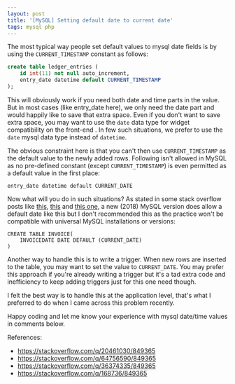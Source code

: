 ```yaml
---
layout: post
title: '[MySQL] Setting default date to current date'
tags: mysql php
---
```


The most typical way people set default values to mysql date fields is by using the `CURRENT_TIMESTAMP` constant as follows:

```sql
create table ledger_entries (
	id int(11) not null auto_increment,
	entry_date datetime default CURRENT_TIMESTAMP
);
```

This will obviously work if you need both date and time parts in the value. But in most cases (like entry_date here), we only need the date part and would happily like to save that extra space. Even if you don't want to save extra space, you may want to use the `date` data type for widget compatibility on the front-end . In few such situations, we prefer to use the `date` mysql data type instead of `datetime`.

The obvious constraint here is that you can't then use `CURRENT_TIMESTAMP` as the default value to the newly added rows. Following isn't allowed in MySQL as no pre-defined constant (except `CURRENT_TIMESTAMP`) is even permitted as a default value in the first place:

	entry_date datetime default CURRENT_DATE


Now what will you do in such situations? As stated in some stack overflow posts like [this](https://stackoverflow.com/q/20461030/849365), [this](https://stackoverflow.com/q/64756590/849365) and [this one](https://stackoverflow.com/q/36374335/849365), a new (2018) MySQL version does allow a default date like this but I don't recommended this as the practice won't be compatible with universal MySQL installations or versions:

	CREATE TABLE INVOICE(
		INVOICEDATE DATE DEFAULT (CURRENT_DATE)
	)

Another way to handle this is to write a trigger. When new rows are inserted to the table, you may want to set the value to `CURRENT_DATE`. You may prefer this approach if you're already writing a trigger but it's a tad extra code and inefficiency to keep adding triggers just for this one need though.

I felt the best way is to handle this at the application level, that's what I preferred to do when I came across this problem recently.

Happy coding and let me know your experience with mysql date/time values in comments below.

References:

- <https://stackoverflow.com/q/20461030/849365>
- <https://stackoverflow.com/q/64756590/849365>
- <https://stackoverflow.com/q/36374335/849365>
- <https://stackoverflow.com/q/168736/849365>
